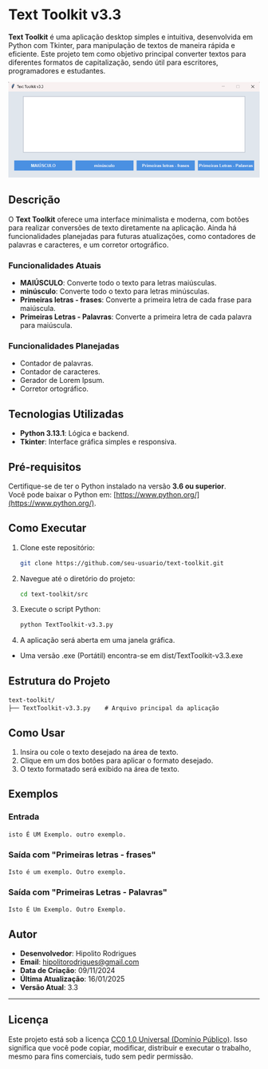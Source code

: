 # Text Toolkit v3.3

**Text Toolkit** é uma aplicação desktop simples e intuitiva, desenvolvida em Python com Tkinter, para manipulação de textos de maneira rápida e eficiente. Este projeto tem como objetivo principal converter textos para diferentes formatos de capitalização, sendo útil para escritores, programadores e estudantes.

![alt text](https://github.com/hipolitorodrigues/text-toolkit/blob/9894f127fd6e586bf979e6ec06b45ac1d2423d6f/assets/images/sampling.png)

## Descrição

O **Text Toolkit** oferece uma interface minimalista e moderna, com botões para realizar conversões de texto diretamente na aplicação. Ainda há funcionalidades planejadas para futuras atualizações, como contadores de palavras e caracteres, e um corretor ortográfico.

### Funcionalidades Atuais

- **MAIÚSCULO**: Converte todo o texto para letras maiúsculas.
- **minúsculo**: Converte todo o texto para letras minúsculas.
- **Primeiras letras - frases**: Converte a primeira letra de cada frase para maiúscula.
- **Primeiras Letras - Palavras**: Converte a primeira letra de cada palavra para maiúscula.

### Funcionalidades Planejadas

- Contador de palavras.
- Contador de caracteres.
- Gerador de Lorem Ipsum.
- Corretor ortográfico.

## Tecnologias Utilizadas

- **Python 3.13.1**: Lógica e backend.
- **Tkinter**: Interface gráfica simples e responsiva.

## Pré-requisitos

Certifique-se de ter o Python instalado na versão **3.6 ou superior**.  
Você pode baixar o Python em: [https://www.python.org/](https://www.python.org/).

## Como Executar

1. Clone este repositório:
   ```bash
   git clone https://github.com/seu-usuario/text-toolkit.git
   ```

2. Navegue até o diretório do projeto:
   ```bash
   cd text-toolkit/src
   ```

3. Execute o script Python:
   ```bash
   python TextToolkit-v3.3.py
   ```

4. A aplicação será aberta em uma janela gráfica.

- Uma versão .exe (Portátil) encontra-se em dist/TextToolkit-v3.3.exe

## Estrutura do Projeto

```plaintext
text-toolkit/
├── TextToolkit-v3.3.py    # Arquivo principal da aplicação
```

## Como Usar

1. Insira ou cole o texto desejado na área de texto.
2. Clique em um dos botões para aplicar o formato desejado.
3. O texto formatado será exibido na área de texto.

## Exemplos

### Entrada
```
isto É UM Exemplo. outro exemplo.
```

### Saída com "Primeiras letras - frases"
```
Isto é um exemplo. Outro exemplo.
```

### Saída com "Primeiras Letras - Palavras"
```
Isto É Um Exemplo. Outro Exemplo.
```

## Autor

- **Desenvolvedor**: Hipolito Rodrigues
- **Email**: [hipolitorodrigues@gmail.com](mailto:hipolitorodrigues@gmail.com)
- **Data de Criação**: 09/11/2024
- **Última Atualização**: 16/01/2025
- **Versão Atual**: 3.3  

---

## Licença

Este projeto está sob a licença [CC0 1.0 Universal (Domínio Público)](https://creativecommons.org/publicdomain/zero/1.0/). Isso significa que você pode copiar, modificar, distribuir e executar o trabalho, mesmo para fins comerciais, tudo sem pedir permissão.
